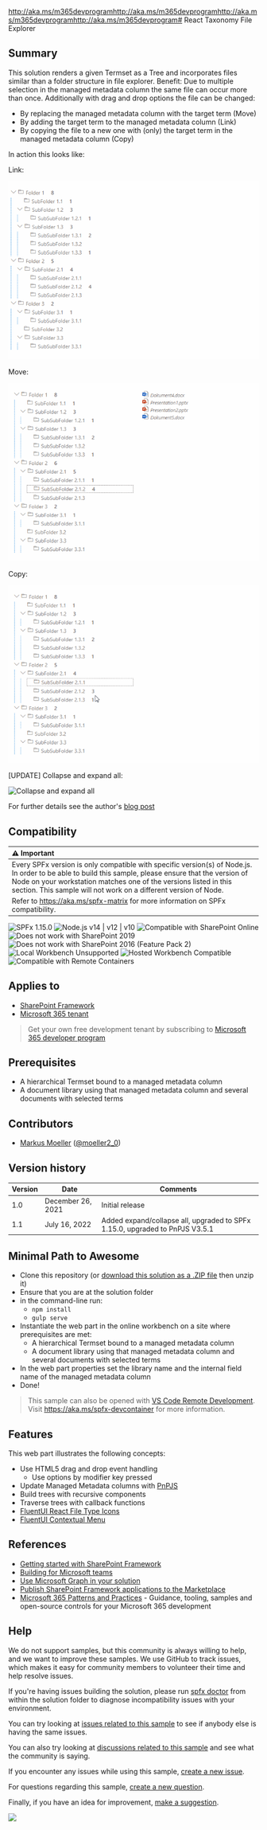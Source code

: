 http://aka.ms/m365devprogramhttp://aka.ms/m365devprogramhttp://aka.ms/m365devprogramhttp://aka.ms/m365devprogram# React Taxonomy File Explorer

## Summary

This solution renders a given Termset as a Tree and incorporates files similar than a folder structure in file explorer. Benefit: Due to multiple selection in the managed metadata column the same file can occur more than once.
Additionally with drag and drop options the file can be changed:
- By replacing the managed metadata column with the target term (Move)
- By adding the target term to the managed metadata column (Link)
- By copying the file to a new one with (only) the target term in the managed metadata column (Copy)

In action this looks like:

Link:

![Adding the target term to the managed metadata column (Link)](./assets/03Link.gif)

Move:

![Replacing the managed metadata column with the target term (Move)](./assets/04Move.gif)

Copy:

![Copying the file to a new one with (only) the target term in the managed metadata column (Copy)](./assets/05Copy.gif)

[UPDATE] Collapse and expand all:

![Collapse and expand all](./assets/ExpandCollapseAll.gif)

For further details see the author's [blog post](https://mmsharepoint.wordpress.com/2021/12/23/a-sharepoint-file-explorer-based-on-managed-metadata-and-spfx/)

## Compatibility

| :warning: Important          |
|:---------------------------|
| Every SPFx version is only compatible with specific version(s) of Node.js. In order to be able to build this sample, please ensure that the version of Node on your workstation matches one of the versions listed in this section. This sample will not work on a different version of Node.|
|Refer to <https://aka.ms/spfx-matrix> for more information on SPFx compatibility.   |

![SPFx 1.15.0](https://img.shields.io/badge/version-1.15-green.svg)
![Node.js v14 | v12 | v10](https://img.shields.io/badge/Node.js-v14%20%7C%20v12%20%7C%20v10-green.svg) 
![Compatible with SharePoint Online](https://img.shields.io/badge/SharePoint%20Online-Compatible-green.svg)
![Does not work with SharePoint 2019](https://img.shields.io/badge/SharePoint%20Server%202019-Incompatible-red.svg "SharePoint Server 2019 requires SPFx 1.4.1 or lower")
![Does not work with SharePoint 2016 (Feature Pack 2)](https://img.shields.io/badge/SharePoint%20Server%202016%20(Feature%20Pack%202)-Incompatible-red.svg "SharePoint Server 2016 Feature Pack 2 requires SPFx 1.1")
![Local Workbench Unsupported](https://img.shields.io/badge/Local%20Workbench-Unsupported-red.svg "Local workbench is no longer available as of SPFx 1.13 and above")
![Hosted Workbench Compatible](https://img.shields.io/badge/Hosted%20Workbench-Compatible-green.svg)
![Compatible with Remote Containers](https://img.shields.io/badge/Remote%20Containers-Compatible-green.svg)

## Applies to

- [SharePoint Framework](https://aka.ms/spfx)
- [Microsoft 365 tenant](https://learn.microsoft.com/sharepoint/dev/spfx/set-up-your-developer-tenant)

> Get your own free development tenant by subscribing to [Microsoft 365 developer program](http://aka.ms/m365devprogram)

## Prerequisites

- A hierarchical Termset bound to a managed metadata column
- A document library using that managed metadata column and several documents with selected terms

## Contributors

* [Markus Moeller](https://github.com/mmsharepoint) ([@moeller2_0](http://www.twitter.com/moeller2_0))

## Version history

Version|Date|Comments
-------|----|--------
1.0|December 26, 2021|Initial release
1.1|July 16, 2022|Added expand/collapse all, upgraded to SPFx 1.15.0, upgraded to PnPJS V3.5.1


## Minimal Path to Awesome

- Clone this repository (or [download this solution as a .ZIP file](https://pnp.github.io/download-partial/?url=https://github.com/pnp/sp-dev-fx-webparts/tree/main/samples/react-taxonomy-file-explorer) then unzip it)
- Ensure that you are at the solution folder
- in the command-line run:
  - `npm install`
  - `gulp serve`
- Instantiate the web part in the online workbench on a site where prerequisites are met:
  - A hierarchical Termset bound to a managed metadata column
  - A document library using that managed metadata column and several documents with selected terms
- In the web part properties set the library name and the internal field name of the managed metadata column
- Done!

>  This sample can also be opened with [VS Code Remote Development](https://code.visualstudio.com/docs/remote/remote-overview). Visit https://aka.ms/spfx-devcontainer for more information.

## Features

This web part illustrates the following concepts:

- Use HTML5 drag and drop event handling
  - Use options by modifier key pressed
- Update Managed Metadata columns with [PnPJS](https://pnp.github.io/pnpjs/)
- Build trees with recursive components
- Traverse trees with callback functions
- [FluentUI React File Type Icons](https://www.npmjs.com/package/@fluentui/react-file-type-icons)
- [FluentUI Contextual Menu](https://developer.microsoft.com/en-us/fluentui#/controls/web/contextualmenu)


## References

- [Getting started with SharePoint Framework](https://learn.microsoft.com/sharepoint/dev/spfx/set-up-your-developer-tenant)
- [Building for Microsoft teams](https://learn.microsoft.com/sharepoint/dev/spfx/build-for-teams-overview)
- [Use Microsoft Graph in your solution](https://learn.microsoft.com/sharepoint/dev/spfx/web-parts/get-started/using-microsoft-graph-apis)
- [Publish SharePoint Framework applications to the Marketplace](https://learn.microsoft.com/sharepoint/dev/spfx/publish-to-marketplace-overview)
- [Microsoft 365 Patterns and Practices](https://aka.ms/m365pnp) - Guidance, tooling, samples and open-source controls for your Microsoft 365 development

## Help

We do not support samples, but this community is always willing to help, and we want to improve these samples. We use GitHub to track issues, which makes it easy for  community members to volunteer their time and help resolve issues.

If you're having issues building the solution, please run [spfx doctor](https://pnp.github.io/cli-microsoft365/cmd/spfx/spfx-doctor/) from within the solution folder to diagnose incompatibility issues with your environment.

You can try looking at [issues related to this sample](https://github.com/pnp/sp-dev-fx-webparts/issues?q=label%3A%22sample%3A%20react-taxonomy-file-explorer") to see if anybody else is having the same issues.

You can also try looking at [discussions related to this sample](https://github.com/pnp/sp-dev-fx-webparts/discussions?discussions_q=react-taxonomy-file-explorer) and see what the community is saying.

If you encounter any issues while using this sample, [create a new issue](https://github.com/pnp/sp-dev-fx-webparts/issues/new?assignees=&labels=Needs%3A+Triage+%3Amag%3A%2Ctype%3Abug-suspected%2Csample%3A%20react-taxonomy-file-explorer&template=bug-report.yml&sample=react-taxonomy-file-explorer&authors=@mmsharepoint&title=react-taxonomy-file-explorer%20-%20).

For questions regarding this sample, [create a new question](https://github.com/pnp/sp-dev-fx-webparts/issues/new?assignees=&labels=Needs%3A+Triage+%3Amag%3A%2Ctype%3Aquestion%2Csample%3A%20react-taxonomy-file-explorer&template=question.yml&sample=react-taxonomy-file-explorer&authors=@mmsharepoint&title=react-taxonomy-file-explorer%20-%20).

Finally, if you have an idea for improvement, [make a suggestion](https://github.com/pnp/sp-dev-fx-webparts/issues/new?assignees=&labels=Needs%3A+Triage+%3Amag%3A%2Ctype%3Aenhancement%2Csample%3A%20react-taxonomy-file-explorer&template=suggestion.yml&sample=react-taxonomy-file-explorer&authors=@mmsharepoint&title=react-taxonomy-file-explorer%20-%20).

<img src="https://telemetry.sharepointpnp.com/sp-dev-fx-webparts/samples/react-taxonomy-file-explorer" />